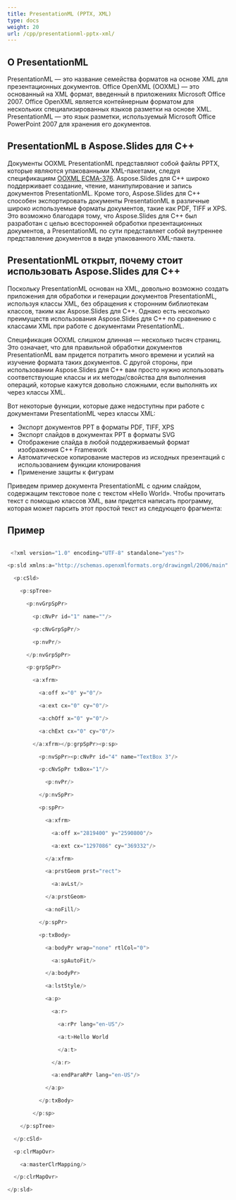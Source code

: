 ```yaml
---  
title: PresentationML (PPTX, XML)  
type: docs  
weight: 20  
url: /cpp/presentationml-pptx-xml/  
---  
```


## **О PresentationML**  
PresentationML — это название семейства форматов на основе XML для презентационных документов. Office OpenXML (OOXML) — это основанный на XML формат, введенный в приложениях Microsoft Office 2007. Office OpenXML является контейнерным форматом для нескольких специализированных языков разметки на основе XML. PresentationML — это язык разметки, используемый Microsoft Office PowerPoint 2007 для хранения его документов.  
## **PresentationML в Aspose.Slides для C++**  
Документы OOXML PresentationML представляют собой файлы PPTX, которые являются упакованными XML-пакетами, следуя спецификациям [OOXML ECMA-376](https://www.ecma-international.org/publications-and-standards/standards/ecma-376/). Aspose.Slides для C++ широко поддерживает создание, чтение, манипулирование и запись документов PresentationML. Кроме того, Aspose.Slides для C++ способен экспортировать документы PresentationML в различные широко используемые форматы документов, такие как PDF, TIFF и XPS. Это возможно благодаря тому, что Aspose.Slides для C++ был разработан с целью всесторонней обработки презентационных документов, а PresentationML по сути представляет собой внутреннее представление документов в виде упакованного XML-пакета.  

## **PresentationML открыт, почему стоит использовать Aspose.Slides для C++**  
Поскольку PresentationML основан на XML, довольно возможно создать приложения для обработки и генерации документов PresentationML, используя классы XML, без обращения к сторонним библиотекам классов, таким как Aspose.Slides для C++. Однако есть несколько преимуществ использования Aspose.Slides для C++ по сравнению с классами XML при работе с документами PresentationML.  

Спецификация OOXML слишком длинная — несколько тысяч страниц. Это означает, что для правильной обработки документов PresentationML вам придется потратить много времени и усилий на изучение формата таких документов. С другой стороны, при использовании Aspose.Slides для C++ вам просто нужно использовать соответствующие классы и их методы/свойства для выполнения операций, которые кажутся довольно сложными, если выполнять их через классы XML.  

Вот некоторые функции, которые даже недоступны при работе с документами PresentationML через классы XML:  

- Экспорт документов PPT в форматы PDF, TIFF, XPS  
- Экспорт слайдов в документах PPT в форматы SVG  
- Отображение слайда в любой поддерживаемый формат изображения C++ Framework  
- Автоматическое копирование мастеров из исходных презентаций с использованием функции клонирования  
- Применение защиты к фигурам  

Приведем пример документа PresentationML с одним слайдом, содержащим текстовое поле с текстом «Hello World». Чтобы прочитать текст с помощью классов XML, вам придется написать программу, которая может парсить этот простой текст из следующего фрагмента:  
## **Пример**  

``` cpp  

 <?xml version="1.0" encoding="UTF-8" standalone="yes"?>  

<p:sld xmlns:a="http://schemas.openxmlformats.org/drawingml/2006/main" xmlns:r="http://schemas.openxmlformats.org/officeDocument/2006/relationships" xmlns:p="http://schemas.openxmlformats.org/presentationml/2006/main">  

  <p:cSld>  

    <p:spTree>  

      <p:nvGrpSpPr>  

        <p:cNvPr id="1" name=""/>  

        <p:cNvGrpSpPr/>  

        <p:nvPr/>  

      </p:nvGrpSpPr>  

      <p:grpSpPr>  

        <a:xfrm>  

          <a:off x="0" y="0"/>  

          <a:ext cx="0" cy="0"/>  

          <a:chOff x="0" y="0"/>  

          <a:chExt cx="0" cy="0"/>  

        </a:xfrm></p:grpSpPr><p:sp>  

          <p:nvSpPr><p:cNvPr id="4" name="TextBox 3"/>  

          <p:cNvSpPr txBox="1"/>  

            <p:nvPr/>  

          </p:nvSpPr>  

          <p:spPr>  

            <a:xfrm>  

              <a:off x="2819400" y="2590800"/>  

              <a:ext cx="1297086" cy="369332"/>  

            </a:xfrm>  

            <a:prstGeom prst="rect">  

              <a:avLst/>  

            </a:prstGeom>  

            <a:noFill/>  

          </p:spPr>  

          <p:txBody>  

            <a:bodyPr wrap="none" rtlCol="0">  

              <a:spAutoFit/>  

            </a:bodyPr>  

            <a:lstStyle/>  

            <a:p>  

              <a:r>  

                <a:rPr lang="en-US"/>  

                <a:t>Hello World  

                </a:t>  

              </a:r>  

              <a:endParaRPr lang="en-US"/>  

            </a:p>  

          </p:txBody>  

        </p:sp>  

    </p:spTree>  

  </p:cSld>  

  <p:clrMapOvr>  

    <a:masterClrMapping/>  

  </p:clrMapOvr>  

</p:sld>  

```  